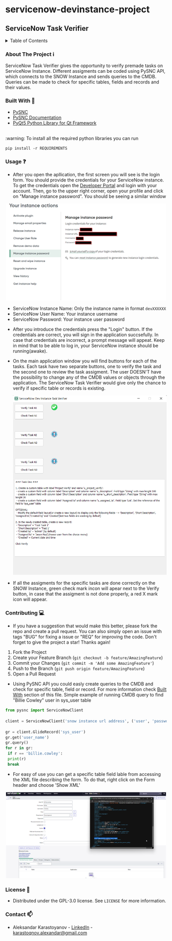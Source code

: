# servicenow-devinstance-project
## ServiceNow Task Verifier

<details>
  <summary>Table of Contents</summary>
  <ol>
	<li><a href="#about-the-project">About The Project</a></li>
    <li><a href="#built-with">Built With</a></li>
    <li><a href="#usage">Usage</a></li>
    <li><a href="#contributing">Contributing</a></li>
    <li><a href="#license">License</a></li>
    <li><a href="#contact">Contact</a></li>
  </ol>
</details>

### About The Project :information_source:
ServiceNow Task Verifier gives the opportunity to verify premade tasks on ServiceNow Instance. Different assigments can be coded using PySNC API, which connects to the SNOW Instance and sends queries to the CMDB. Queries can be made to check for specific tables, fields and records and their values. 

### Built With :hammer:
* [PySNC](https://github.com/ServiceNow/PySNC)
* [PySNC Documentation](https://servicenow.github.io/PySNC/)
* [PyQt5 Python Library for Qt Framework](https://doc.qt.io/qtforpython/)
</br>
:warning: To install all the required python libraries you can run 

```
pip install -r REQUIREMENTS
```

### Usage :question:
* After you open the apllication, the first screen you will see is the login form. You should provide the credentials for your ServiceNow instance. To get the credentials open the [Developer Portal](https://developer.servicenow.com/) and login with your account. Then, go to the upper right corner, open your profile and click on "Manage instance password". You should be seeing a similar window
<p align="center">
  <img src="https://github.com/karastoyanov/servicenow-devinstance-project/blob/main/images/ServiceNow%20Instance/Credentials.png" width="500" title="ServiceNow Task Verifier Main Page">
</p>

- ServiceNow Instance Name: Only the instance name in format ```devXXXXXX``` </br>
- ServiceNow User Name: Your instance username </br>
- ServiceNow Password: Your instance user password </br>
* After you introduce the credentials press the "Login" button. If the credentials are correct, you will sign in the application succsefully. In case that credentials are incorrect, a prompt message will appeat. Keep in mind that to be able to log in, your ServiceNow instance should be running(awake). 
* On the main application window you will find buttons for each of the tasks. Each task have two separate buttons, one to verify the task and the second one to review the task assigment. The user DOESN'T have the possibility to change any of the CMDB values or objects through the application. The ServiceNow Task Verifier would give only the chance to verify if specific table or records is existing.

  <p align="center">
  <img src="https://github.com/karastoyanov/servicenow-devinstance-project/blob/main/images/ServiceNow%20Instance/ServiceNow%20Task%20Verifier.png" width="500" title="ServiceNow Task Verifier Main Page">
  </p>

* If all the assigments for the specific tasks are done correctly on the SNOW Instance, green check mark incon will apear next to the Verify button, in case that the assigment is not done properly, a red X mark icon will appear.

 ### Contributing :computer:
 
 * If you have a suggestion that would make this better, please fork the repo and create a pull request. You can also simply open an issue with tags "BUG" for fixing a issue or "REQ" for improving the code. Don't forget to give the project a star! Thanks again!

1. Fork the Project
2. Create your Feature Branch (`git checkout -b feature/AmazingFeature`)
3. Commit your Changes (`git commit -m 'Add some AmazingFeature'`)
4. Push to the Branch (`git push origin feature/AmazingFeature`)
5. Open a Pull Request
 
 * Using PySNC API you could easly create queries to the CMDB and check for specific table, field or record. For more information check <a href="#built-with">Built With</a> section of this file. Simple example of running CMDB query to find "Billie Cowley" user in sys_user table
```python
from pysnc import ServiceNowClient

client = ServiceNowClient('snow instance url address', ('user', 'password'))

gr = client.GlideRecord('sys_user')
gr.get('user_name')
gr.query()
for r in gr:
 if r == 'billie.cowley':
 print(r)
 break
  ```
  
  * For easy of use you can get a specific table field lable from accessing the XML file describing the form. To do that, right click on the Form header and choose 'Show XML'
<p align="center">
  <img src="https://github.com/karastoyanov/servicenow-devinstance-project/blob/main/images/ServiceNow%20Instance/user_name_SNOW_XML.png" width="500" title="XML from sys_user table record">
</p>


 ### License :scroll:
  * Distributed under the GPL-3.0 license. See `LICENSE` for more information.
  
 ### Contact :mailbox:
  * Aleksandar Karastoyanov - [LinkedIn](https://www.linkedin.com/in/aleksandar-karastoyanov/) - karastoqnov.alexandar@gmail.com
